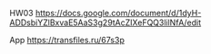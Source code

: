 HW03
https://docs.google.com/document/d/1dyH-ADDsbiYZlBxvaE5AaS3g29tAcZIXeFQQ3lilNfA/edit

App
https://transfiles.ru/67s3p